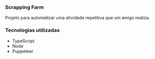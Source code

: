 ### Scrapping Farm

Projeto para automatizar uma atividade repetitiva que um amigo realiza.

### Tecnologias utilizadas

- TypeScript
- Node
- Puppeteer